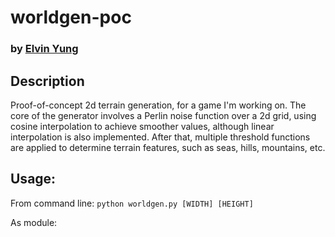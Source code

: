 # worldgen-poc
### by [Elvin Yung](https://github.com/elvinyung)

## Description
Proof-of-concept 2d terrain generation, for a game I'm working on. The core of the generator involves a Perlin noise function over a 2d grid, using cosine interpolation to achieve smoother values, although linear interpolation is also implemented. After that, multiple threshold functions are applied to determine terrain features, such as seas, hills, mountains, etc. 

## Usage:
From command line:
`python worldgen.py [WIDTH] [HEIGHT]`

As module:
